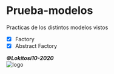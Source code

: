 # Prueba-modelos
Practicas de los distintos modelos vistos 

- [x] Factory
- [x] Abstract Factory

***©Lokitosi10-2020***</br>
<img src="https://pbs.twimg.com/profile_images/1301791062340431873/QTc959wG_400x400.jpg" alt="logo"/>

